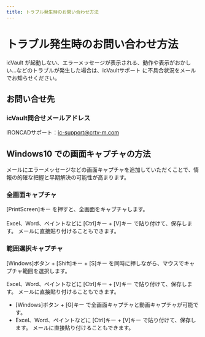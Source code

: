 ```yaml
---
title: トラブル発生時のお問い合わせ方法
---
```


# トラブル発生時のお問い合わせ方法
icVault が起動しない、エラーメッセージが表示される、動作や表示がおかしい…などのトラブルが発生した場合は、icVaultサポート に不具合状況をメールでお知らせください。

## お問い合せ先
### icVault問合せメールアドレス
IRONCADサポート：ic-support@crtv-m.com


## Windows10 での画面キャプチャの方法

メールにエラーメッセージなどの画面キャプチャを追加していただくことで、情報の的確な把握と早期解決の可能性が高まります。

### 全画面キャプチャ
[PrintScreen]キー を押すと、全画面をキャプチャします。<br>
<br>
Excel、Word、ペイントなどに [Ctrl]キー + [V]キー で貼り付けて、保存します。 メールに直接貼り付けることもできます。

### 範囲選択キャプチャ
[Windows]ボタン + [Shift]キー + [S]キー を同時に押しながら、マウスでキャプチャ範囲を選択します。<br>

Excel、Word、ペイントなどに [Ctrl]キー + [V]キー で貼り付けて、保存します。 メールに直接貼り付けることもできます。

<div class="tips">
<ul>
<li>[Windows]ボタン + [G]キー で全画面キャプチャと動画キャプチャが可能です。</li>
<li>Excel、Word、ペイントなどに [Ctrl]キー + [V]キー で貼り付けて、保存します。 メールに直接貼り付けることもできます。</li>
</ul>
</div>
